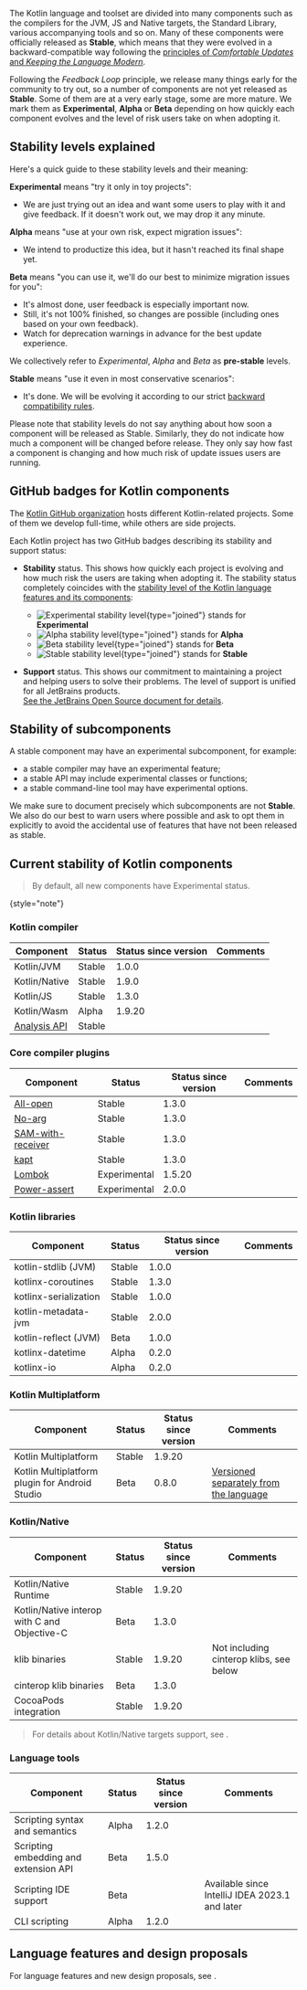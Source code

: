 [//]: # (title: Stability of Kotlin components)

The Kotlin language and toolset are divided into many components such as the compilers for the JVM, JS and Native targets,
the Standard Library, various accompanying tools and so on.
Many of these components were officially released as **Stable**, which means that they were evolved 
in a backward-compatible way following the [principles of _Comfortable Updates_ and _Keeping the Language Modern_](kotlin-evolution-principles.md).

Following the _Feedback Loop_ principle, we release many things early for the community to try out, 
so a number of components are not yet released as **Stable**.
Some of them are at a very early stage, some are more mature. 
We mark them as **Experimental**, **Alpha** or **Beta** depending on how quickly each component evolves
and the level of risk users take on when adopting it.

## Stability levels explained

Here's a quick guide to these stability levels and their meaning:

**Experimental** means "try it only in toy projects":
  * We are just trying out an idea and want some users to play with it and give feedback. If it doesn't work out, we may drop it any minute.

**Alpha** means "use at your own risk, expect migration issues": 
  * We intend to productize this idea, but it hasn't reached its final shape yet.

**Beta** means "you can use it, we'll do our best to minimize migration issues for you": 
  * It's almost done, user feedback is especially important now.
  * Still, it's not 100% finished, so changes are possible (including ones based on your own feedback).
  * Watch for deprecation warnings in advance for the best update experience.

We collectively refer to _Experimental_, _Alpha_ and _Beta_ as **pre-stable** levels.

<a name="stable"/>

**Stable** means "use it even in most conservative scenarios":
  * It's done. We will be evolving it according to our strict [backward compatibility rules](https://kotlinfoundation.org/language-committee-guidelines/).

Please note that stability levels do not say anything about how soon a component will be released as Stable. Similarly, they do not indicate how much a component will be changed before release. They only say how fast a component is changing and how much risk of update issues users are running.

## GitHub badges for Kotlin components

The [Kotlin GitHub organization](https://github.com/Kotlin) hosts different Kotlin-related projects.
Some of them we develop full-time, while others are side projects.

Each Kotlin project has two GitHub badges describing its stability and support status:

* **Stability** status. This shows how quickly each project is evolving and how much risk the users are taking when adopting it.
  The stability status completely coincides with the [stability level of the Kotlin language features and its components](#stability-levels-explained):
    * ![Experimental stability level](https://kotl.in/badges/experimental.svg){type="joined"} stands for **Experimental**
    * ![Alpha stability level](https://kotl.in/badges/alpha.svg){type="joined"} stands for **Alpha**
    * ![Beta stability level](https://kotl.in/badges/beta.svg){type="joined"} stands for **Beta**
    * ![Stable stability level](https://kotl.in/badges/stable.svg){type="joined"} stands for **Stable**

* **Support** status. This shows our commitment to maintaining a project and helping users to solve their problems.
  The level of support is unified for all JetBrains products.  
  [See the JetBrains Open Source document for details](https://github.com/JetBrains#jetbrains-on-github).

## Stability of subcomponents

A stable component may have an experimental subcomponent, for example:
* a stable compiler may have an experimental feature;
* a stable API may include experimental classes or functions;
* a stable command-line tool may have experimental options.

We make sure to document precisely which subcomponents are not **Stable**.
We also do our best to warn users where possible and ask to opt them in explicitly 
to avoid the accidental use of features that have not been released as stable.

## Current stability of Kotlin components

> By default, all new components have Experimental status.
> 
{style="note"}

### Kotlin compiler

| **Component**                                                       | **Status** | **Status since version** | **Comments** |
|---------------------------------------------------------------------|------------|--------------------------|--------------|
| Kotlin/JVM                                                          | Stable     | 1.0.0                    |              |
| Kotlin/Native                                                       | Stable     | 1.9.0                    |              |
| Kotlin/JS                                                           | Stable     | 1.3.0                    |              |
| Kotlin/Wasm                                                         | Alpha      | 1.9.20                   |              |
| [Analysis API](https://kotlin.github.io/analysis-api/index_md.html) | Stable     |                          |              |

### Core compiler plugins

| **Component**                                    | **Status**   | **Status since version** | **Comments** |
|--------------------------------------------------|--------------|--------------------------|--------------|
| [All-open](all-open-plugin.md)                   | Stable       | 1.3.0                    |              |
| [No-arg](no-arg-plugin.md)                       | Stable       | 1.3.0                    |              |
| [SAM-with-receiver](sam-with-receiver-plugin.md) | Stable       | 1.3.0                    |              |
| [kapt](kapt.md)                                  | Stable       | 1.3.0                    |              |
| [Lombok](lombok.md)                              | Experimental | 1.5.20                   |              |
| [Power-assert](power-assert.md)                  | Experimental | 2.0.0                    |              |

### Kotlin libraries

| **Component**         | **Status** | **Status since version** | **Comments** |
|-----------------------|------------|--------------------------|--------------|
| kotlin-stdlib (JVM)   | Stable     | 1.0.0                    |              |
| kotlinx-coroutines    | Stable     | 1.3.0                    |              |
| kotlinx-serialization | Stable     | 1.0.0                    |              |
| kotlin-metadata-jvm   | Stable     | 2.0.0                    |              |
| kotlin-reflect (JVM)  | Beta       | 1.0.0                    |              |
| kotlinx-datetime      | Alpha      | 0.2.0                    |              |
| kotlinx-io            | Alpha      | 0.2.0                    |              |

### Kotlin Multiplatform 

| **Component**                                  | **Status** | **Status since version** | **Comments**                                                                                                                         |
|------------------------------------------------|------------|--------------------------|--------------------------------------------------------------------------------------------------------------------------------------|
| Kotlin Multiplatform                           | Stable     | 1.9.20                   |                                                                                                                                      |
| Kotlin Multiplatform plugin for Android Studio | Beta       | 0.8.0                    | [Versioned separately from the language](https://www.jetbrains.com/help/kotlin-multiplatform-dev/multiplatform-plugin-releases.html) |

### Kotlin/Native

| **Component**                                | **Status** | **Status since version** | **Comments**                            |
|----------------------------------------------|------------|--------------------------|-----------------------------------------|
| Kotlin/Native Runtime                        | Stable     | 1.9.20                   |                                         |
| Kotlin/Native interop with C and Objective-C | Beta       | 1.3.0                    |                                         |
| klib binaries                                | Stable     | 1.9.20                   | Not including cinterop klibs, see below |
| cinterop klib binaries                       | Beta       | 1.3.0                    |                                         |
| CocoaPods integration                        | Stable     | 1.9.20                   |                                         |

> For details about Kotlin/Native targets support, see [](native-target-support.md).

### Language tools

| **Component**                         | **Status**   | **Status since version** | **Comments**                                   |
|---------------------------------------|--------------|--------------------------|------------------------------------------------|
| Scripting syntax and semantics        | Alpha        | 1.2.0                    |                                                |
| Scripting embedding and extension API | Beta         | 1.5.0                    |                                                |
| Scripting IDE support                 | Beta         |                          | Available since IntelliJ IDEA 2023.1 and later |
| CLI scripting                         | Alpha        | 1.2.0                    |                                                |

## Language features and design proposals

For language features and new design proposals, see [](kotlin-language-features-and-proposals.md).